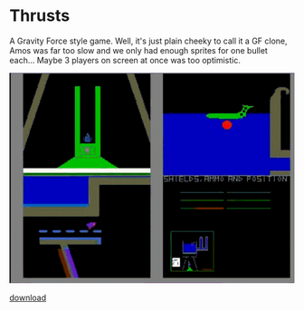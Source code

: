 # Thrusts

A Gravity Force style game. Well, it's just plain cheeky to call it a GF clone,
Amos was far too slow and we only had enough sprites for one bullet each...
Maybe 3 players on screen at once was too optimistic.

[![screenshot](thrusts.gif)](https://youtu.be/qjaxq99wKQk)

[download](thrusts_adf.zip)

